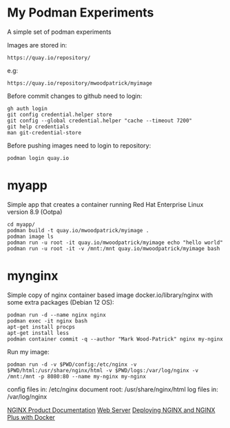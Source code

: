 # My Podman Experiments

A simple set of podman experiments

Images are stored in: 

    https://quay.io/repository/ 

e.g:

    https://quay.io/repository/mwoodpatrick/myimage

Before commit changes to github need to login:

    gh auth login
    git config credential.helper store
    git config --global credential.helper "cache --timeout 7200"
    git help credentials
    man git-credential-store

Before pushing images need to login to repository:

    podman login quay.io

# myapp

Simple app that creates a container running Red Hat Enterprise Linux version 8.9 (Ootpa)

    cd myapp/
    podman build -t quay.io/mwoodpatrick/myimage .
    podman image ls
    podman run -u root -it quay.io/mwoodpatrick/myimage echo "hello world"
    podman run -u root -it -v /mnt:/mnt quay.io/mwoodpatrick/myimage bash

# mynginx

Simple copy of nginx container based image docker.io/library/nginx with some extra packages (Debian 12 OS):

    podman run -d --name nginx nginx
    podman exec -it nginx bash
    apt-get install procps
    apt-get install less
    podman container commit -q --author "Mark Wood-Patrick" nginx my-nginx

Run my image:

    podman run -d -v $PWD/config:/etc/nginx -v $PWD/html:/usr/share/nginx/html -v $PWD/logs:/var/log/nginx -v /mnt:/mnt -p 8080:80 --name my-nginx my-nginx

config files in: /etc/nginx
document root: /usr/share/nginx/html
log files in: /var/log/nginx

[NGINX Product Documentation](https://docs.nginx.com/)
[Web Server](https://docs.nginx.com/nginx/admin-guide/web-server)
[Deploying NGINX and NGINX Plus with Docker](https://www.nginx.com/blog/deploying-nginx-nginx-plus-docker/)

